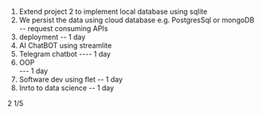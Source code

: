 1. Extend project 2 to implement local database using sqlite
2. We persist the data using cloud database
   e.g. PostgresSql or mongoDB
   -- request consuming APIs
3. deployment
   -- 1 day
4. AI ChatBOT using streamlite
5. Telegram chatbot
   ---- 1 day
6. OOP  
   --- 1 day
7. Software dev using flet
   -- 1 day
8. Inrto to data science
   -- 1 day

2 1/5

